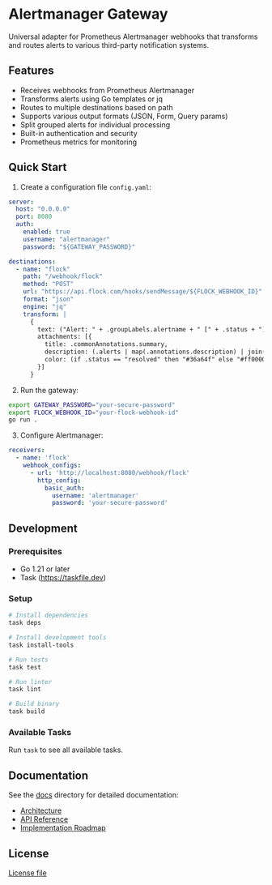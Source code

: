 # Alertmanager Gateway

Universal adapter for Prometheus Alertmanager webhooks that transforms and routes alerts to various third-party notification systems.

## Features

- Receives webhooks from Prometheus Alertmanager
- Transforms alerts using Go templates or jq
- Routes to multiple destinations based on path
- Supports various output formats (JSON, Form, Query params)
- Split grouped alerts for individual processing
- Built-in authentication and security
- Prometheus metrics for monitoring

## Quick Start

1. Create a configuration file `config.yaml`:

```yaml
server:
  host: "0.0.0.0"
  port: 8080
  auth:
    enabled: true
    username: "alertmanager"
    password: "${GATEWAY_PASSWORD}"

destinations:
  - name: "flock"
    path: "/webhook/flock"
    method: "POST"
    url: "https://api.flock.com/hooks/sendMessage/${FLOCK_WEBHOOK_ID}"
    format: "json"
    engine: "jq"
    transform: |
      {
        text: ("Alert: " + .groupLabels.alertname + " [" + .status + "]"),
        attachments: [{
          title: .commonAnnotations.summary,
          description: (.alerts | map(.annotations.description) | join("\n")),
          color: (if .status == "resolved" then "#36a64f" else "#ff0000" end)
        }]
      }
```

2. Run the gateway:

```bash
export GATEWAY_PASSWORD="your-secure-password"
export FLOCK_WEBHOOK_ID="your-flock-webhook-id"
go run .
```

3. Configure Alertmanager:

```yaml
receivers:
  - name: 'flock'
    webhook_configs:
      - url: 'http://localhost:8080/webhook/flock'
        http_config:
          basic_auth:
            username: 'alertmanager'
            password: 'your-secure-password'
```

## Development

### Prerequisites

- Go 1.21 or later
- Task (https://taskfile.dev)

### Setup

```bash
# Install dependencies
task deps

# Install development tools
task install-tools

# Run tests
task test

# Run linter
task lint

# Build binary
task build
```

### Available Tasks

Run `task` to see all available tasks.

## Documentation

See the [docs](docs/docs/) directory for detailed documentation:

- [Architecture](docs/docs/architecture.md)
- [API Reference](docs/docs/api.md)
- [Implementation Roadmap](docs/docs/roadmap.md)

## License

[License file](LICENSE)